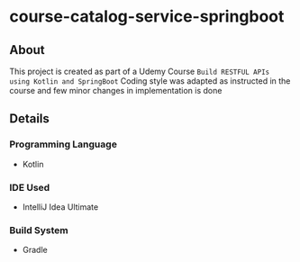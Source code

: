 # course-catalog-service-springboot

## About
This project is created as part of a Udemy Course `Build RESTFUL APIs using Kotlin and SpringBoot`
Coding style was adapted as instructed in the course and few minor changes in implementation is done

## Details
### Programming Language
- Kotlin
### IDE Used
- IntelliJ Idea Ultimate
### Build System
- Gradle
